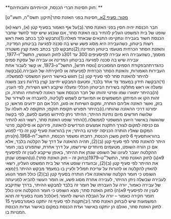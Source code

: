 **חוק חסינות חברי הכנסת, זכויותיהם וחובותיהם: **

[מקור: סעיף 2א. ](https://he.wikisource.org/wiki/%D7%97%D7%95%D7%A7-%D7%99%D7%A1%D7%95%D7%93:_%D7%94%D7%9B%D7%A0%D7%A1%D7%AA#%D7%A1%D7%A2%D7%99%D7%A3_2א)
חסינות בפני האזנת סתר[תיקון: תשס״ה, תשע״ט]

(א)חבר הכנסת יהיה חסין בפני האזנת סתר.(ב)על אף האמור בסעיף קטן (א), רשאי שופט של בית המשפט העליון להתיר בצו האזנת סתר, אם שוכנע שיש יסוד לחשד שחבר הכנסת חשוד בעבירה ונתקיימו התנאים שבאחד מאלה:(1)נתבקש לכך בכתב מאת ראש רשות ביטחון, כשהעבירה היא מסוג פשע שיש בה סכנה לפגיעה בביטחון המדינה, והאזנת הסתר הכרחית מטעמי ביטחון המדינה;(2)נתבקש לכך בכתב מאת קצין משטרה מוסמך, כשהעבירה היא עבירה לפיסעיפים 300 עד 301ג לחוק העונשין, התשל״ז–1977, עבירה שיש בה סכנה לפגיעה בביטחון המדינה או עבירה של עסקת סמים כהגדרתהבפקודת הסמים המסוכנים [נוסח חדש], התשל״ג–1973, או קשר לעבור אחת העבירות האמורות, והאזנת הסתר הכרחית למניעתה או לחקירתה של העבירה.(ג)בקשה להיתר להאזנת סתר לפי סעיף קטן (ב) תוגש באישור היועץ המשפטי לממשלה.(ד)הבקשה תידון במעמד צד אחד בלבד, ומטעם המבקש יתייצב קצין בדרגת ניצב משנה ומעלה או ראש מחלקה בשירות הביטחון הכללי ומעלה שיקבע ראש השירות, לפי הענין.(ה)בהיתר יתוארו שמו ופרטי זהותו של חבר הכנסת אשר האזנה לשיחותיו הותרה, וכן זהות הקו או המיתקן המשמשים או המיועדים לשמש לקליטה, להעברה או לשידור של בזק, ואשר האזנה אליהם הותרה, ומקום השיחות או סוגן, הכל אם הם ידועים מראש; כן יפורטו דרכי ההאזנה שהותרו.(ו)בהיתר תפורש תקופת תוקפו; התקופה לא תעלה על שלושה חודשים מיום נתינת ההיתר; ההיתר ניתן לחידוש מפעם לפעם, לפי בקשה שהוגשה באישור היועץ המשפטי לממשלה.(ז)התיר שופט האזנת סתר, רשאי הוא להתיר גם כניסה למקום לצורך התקנת אמצעים הנדרשים להאזנה, פירוקם או סילוקם; פרטי המקום שאליו הותרה הכניסה יפורטו בהיתר; אין בהוראות סעיף קטן זה כדי לפגוע בהוראותסעיף 6 לחוק משכן הכנסת, רחבתו ומשמר הכנסת, התשכ״ח–1968.(ח)ניתן היתר להאזנת סתר לפי סעיף קטן (ב)(2), תהיה ההאזנה על דרך של הקלטה בלבד, אלא אם כן הורה השופט, מטעמים מיוחדים שיירשמו, על דרך אחרת, שתפורט בצו; חומר ההקלטה יועבר לעיונו של השופט שנתן את ההיתר, באופן שייקבע לענין זה לפיסעיף 9א(ג) לחוק האזנת סתר, התשל״ט–1979(בחוק זה – חוק האזנת סתר).(ט)השופט שנתן את ההיתר לפי סעיף קטן (ב)(2), ובהעדרו שופט אחר של בית המשפט העליון, רשאי להאזין להקלטה או להורות על עריכת תמליל ולעיין בו במעמד מבקש ההיתר.(י)מצא השופט כי חומר הקלטה שההאזנה אליו הותרה בסעיף קטן (ב)(2) כולל חומר הנוגע לעבירה שבשלה ניתן ההיתר, לעבירה אחרת מסוג פשע, או חומר העשוי להביא למניעתה של עבירה כאמור, יורה על העברתו של חומר זה בלבד למבקש ההיתר, בדרך שתיקבע לענין זה לפיסעיף 9א(ה) לחוק האזנת סתר; מצא השופט כי חומר ההקלטה אינו כולל חומר חקירה כאמור – יורה על הגבלת הגישה לחומר.(יא)לכל מונח בסעיף זה תהא המשמעות שיש לובחוק האזנת סתר.(יב)תקנות לפי סעיף זה יותקנו כאמורבסעיף 15 לחוק האזנת סתר, ואולם הן יותקנו באישור ועדת הכנסת במקום באישור ועדות הכנסת המנויות בו.